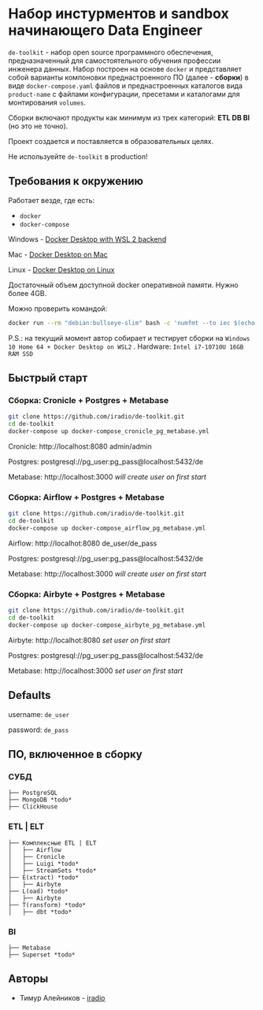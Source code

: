 # Набор инстурментов и sandbox начинающего Data Engineer
`de-toolkit` - набор open source программного обеспечения, предназначенный для самостоятельного обучения профессии инженера данных. Набор построен на основе `docker` и представляет собой варианты компоновки преднастроенного ПО (далее - **сборки**) в виде `docker-compose.yaml` файлов и преднастроенных каталогов вида `product-name` с файлами конфигурации, пресетами и каталогами для монтирования `volumes`.

Сборки включают продукты как минимум из трех категорий: **ETL DB BI** (но это не точно).

Проект создается и поставляется в образовательных целях.

Не используейте `de-toolkit` в production!

## Требования к окружению
Работает везде, где есть:
- `docker`
- `docker-compose`

Windows - [Docker Desktop with WSL 2 backend](https://docs.docker.com/desktop/windows/wsl/)

Mac - [Docker Desktop on Mac](https://docs.docker.com/desktop/install/mac-install/)

Linux - [Docker Desktop on Linux](https://docs.docker.com/desktop/install/linux-install/)

Достаточный объем доступной docker оперативной памяти. Нужно более 4GB. 

Можно проверить командой:

``` bash
docker run --rm "debian:bullseye-slim" bash -c 'numfmt --to iec $(echo $(($(getconf _PHYS_PAGES) * $(getconf PAGE_SIZE))))' 
```
P.S.: на текущий момент автор собирает и тестирует сборки на `Windows 10 Home 64 + Docker Desktop on WSL2` . Hardware: `Intel i7-10710U 16GB RAM SSD`

## Быстрый старт
### Сборка: Cronicle + Postgres + Metabase
``` bash
git clone https://github.com/iradio/de-toolkit.git
cd de-toolkit
docker-compose up docker-compose_cronicle_pg_metabase.yml
```
Cronicle: http://localhost:8080 admin/admin

Postgres: postgresql://pg_user:pg_pass@localhost:5432/de

Metabase: http://localhost:3000 *will create user on first start*

### Сборка: Airflow + Postgres + Metabase
``` bash
git clone https://github.com/iradio/de-toolkit.git
cd de-toolkit
docker-compose up docker-compose_airflow_pg_metabase.yml
```
Airflow: http://localhot:8080 de_user/de_pass

Postgres: postgresql://pg_user:pg_pass@localhost:5432/de 

Metabase: http://localhost:3000 *will create user on first start*

### Сборка: Airbyte + Postgres + Metabase
``` bash
git clone https://github.com/iradio/de-toolkit.git
cd de-toolkit
docker-compose up docker-compose_airbyte_pg_metabase.yml
```
Airbyte: http://localhot:8080 *set user on first start*

Postgres: postgresql://pg_user:pg_pass@localhost:5432/de 

Metabase: http://localhost:3000 *set user on first start*

## Defaults 

username: `de_user`

password: `de_pass`

## ПО, включенное в сборку
### СУБД
```
├── PostgreSQL
├── MongoDB *todo*
├── ClickHouse
```
### ETL | ELT
```
├── Комплексные ETL | ELT
│   ├── Airflow
│   ├── Cronicle
│   ├── Luigi *todo*
│   ├── StreamSets *todo*
├── E(xtract) *todo*
│   ├── Airbyte
├── L(oad) *todo*
│   ├── Airbyte
├── T(ransform) *todo*
│   ├── dbt *todo*
```
### BI
```
├── Metabase
├── Superset *todo*
```
## Авторы
- Тимур Алейников - [iradio](https://github.com/iradio)